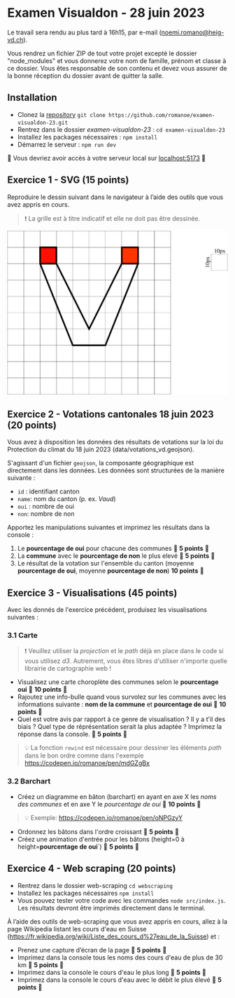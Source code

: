 # Examen Visualdon - 28 juin 2023

Le travail sera rendu au plus tard à 16h15, par e-mail (noemi.romano@heig-vd.ch).

Vous rendrez un fichier ZIP de tout votre projet excepté le dossier "node_modules" et vous donnerez votre nom de famille, prénom et classe à ce dossier. Vous êtes responsable de son contenu et devez vous assurer de la bonne réception du dossier avant de quitter la salle.
## Installation
* Clonez la [repository](https://github.com/romanoe/examen-visualdon-23/) `git clone https://github.com/romanoe/examen-visualdon-23.git`
* Rentrez dans le dossier *examen-visualdon-23* :  ``cd examen-visualdon-23``
* Installez les packages nécessaires : ```npm install```
* Démarrez le serveur : ```npm run dev```

:rocket: Vous devriez avoir accès à votre serveur local sur [localhost:5173](http:localhost:5173) :rocket:

## Exercice 1 - SVG (15 points)
Reproduire le dessin suivant dans le navigateur à l’aide des outils que vous avez appris en cours.

> :exclamation: La grille est à titre indicatif et elle ne doit pas être dessinée.

![dessin](dessin.png)

## Exercice 2 - Votations cantonales 18 juin 2023 (20 points)
Vous avez à disposition les données des résultats de votations sur la loi du Protection du climat du 18 juin 2023 (data/votations_vd.geojson).

S'agissant d'un fichier `geojson`, la composante géographique est directement dans les données. Les données sont structurées de la manière suivante :

* `id` : identifiant canton
* `name`: nom du canton (p. ex. _Vaud_)
* `oui` : nombre de oui
* `non`: nombre de non

Apportez les manipulations suivantes et imprimez les résultats dans la console :

1. Le **pourcentage de oui** pour chacune des communes :dart: **5 points** :dart:
2. La **commune** avec le **pourcentage de non** le plus elevé :dart: **5 points** :dart:
3. Le résultat de la votation sur l'ensemble du canton (moyenne **pourcentage de oui**, moyenne **pourcentage de non**) **10 points** :dart:

## Exercice 3 - Visualisations (45 points)
Avec les donnés de l'exercice précédent, produisez les visualisations suivantes :

### 3.1 Carte

> :exclamation: Veuillez utiliser la _projection_ et le _path_ déjà en place dans le code si vous utilisez *d3*. Autrement, vous êtes libres d'utiliser n'importe quelle librairie de cartographie web !


* Visualisez une carte choroplète des communes selon le **pourcentage oui** :dart: **10 points** :dart:
* Rajoutez une info-bulle quand vous survolez sur les communes avec les informations suivante : **nom de la commune** et **pourcentage de oui** :dart: **10 points** :dart:
* Quel est votre avis par rapport à ce genre de visualisation ? Il y a t'il des biais ? Quel type de réprésentation serait la plus adaptée ? Imprimez la réponse dans la console. :dart: **5 points** :dart:

> :bulb: La fonction `rewind` est nécessaire pour dessiner les éléments _path_ dans le bon ordre comme dans l'exemple https://codepen.io/romanoe/pen/mdGZgBx


### 3.2 Barchart

* Créez un diagramme en bâton (barchart) en ayant en axe X les _noms des communes_ et en axe Y le _pourcentage de oui_ :dart: **10 points** :dart:
> :bulb: Exemple: https://codepen.io/romanoe/pen/oNPGzyY 
* Ordonnez les bâtons dans l'ordre croissant :dart: **5 points** :dart:
* Créez une animation d'entrée pour les bâtons (height=0 à height=**pourcentage de oui**`)  :dart: **5 points** :dart:

## Exercice 4 - Web scraping (20 points)
* Rentrez dans le dossier web-scraping `cd webscraping`
* Installez les packages nécessaires `npm install`
* Vous pouvez tester votre code avec les commandes `node src/index.js`. Les résultats devront être imprimés directement dans le terminal.

À l’aide des outils de web-scraping que vous avez appris en cours, allez à la page Wikipedia listant les cours d'eau en Suisse (https://fr.wikipedia.org/wiki/Liste_des_cours_d%27eau_de_la_Suisse) et :

* Prenez une capture d’écran de la page :dart: **5 points** :dart:
* Imprimez dans la console tous les noms des cours d'eau de plus de 30 km :dart: **5 points** :dart:
* Imprimez dans la console le cours d'eau le plus long :dart: **5 points** :dart:
* Imprimez dans la console le cours d'eau avec le débit le plus élevé :dart: **5 points** :dart:


